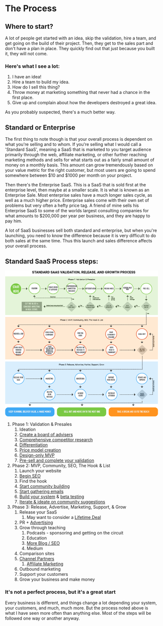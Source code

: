 # The Process

## Where to start?

A lot of people get started with an idea, skip the validation, hire a team, and get going on the build of their project. Then, they get to the sales part and don't have a plan in place. They quickly find out that just because you built it, they will not come. 

### Here's what I see a lot:

1. I have an idea!
2. Hire a team to build my idea.
3. How do I sell this thing?
4. Throw money at marketing something that never had a chance in the first place.
5. Give up and complain about how the developers destroyed a great idea.

As you probably suspected, there's a much better way. 

## Standard or Enterprise

The first thing to note though is that your overall process is dependent on what you're selling and to whom. If you're selling what I would call a 'Standard SaaS', meaning a SaaS that is marketed to you target audience primarily through the web, affiliate marketing, or other further reaching marketing methods and sells for what starts out as a fairly small amount of money on a monthly basis. This amount can grow tremendously based on your value metric for the right customer, but most users are going to spend somewhere between $10 and $1000 per month on your project.

Then there's the Enterprise SaaS. This is a SaaS that is sold first at the enterprise level, then maybe at a smaller scale. It is what is known as an Enterprise Sale. Most enterprise sales have a much longer sales cycle, as well as a much higher price. Enterprise sales come with their own set of problems but very often a hefty price tag. A friend of mine sells his Enterprise SaaS to some of the worlds largest consulting companies for what amounts to $200,000 per year per business, and they are happy to pay him. 

A lot of SaaS businesses sell both standard and enterprise, but when you're launching, you need to know the difference because it is very difficult to do both sales at the same time. Thus this launch and sales difference affects your overall process. 

## Standard SaaS Process steps:

![](../.gitbook/assets/saas-general-process-small1.png)

1. Phase 1: Validation & Presales
   1. Ideation
   2. [Create a board of advisers](validating-your-idea.md#step-2-reach-out-to-your-personal-network-of-people-and-find-a-group-of-advisers-who-work-in-this-industry-or-are-your-target-market-convince-them-to-be-on-your-board)
   3. [Comprehensive competitor research](validating-your-idea.md#step-3-make-a-list-of-competitors-and-sign-up-for-their-systems)
   4. [Differentiation](validating-your-idea.md#step-4-now-that-you-know-your-competitors-figure-out-how-youre-different)
   5. [Price model creation](../appraisement-pricing-your-saas/appraisement-saas-pricing.md)
   6. [Design-only MVP](../saas-build-process/your-saas-mvp-pre-development-build-checklist.md)
   7. [Pre-sell and complete your validation](validating-your-idea.md#step-7-get-your-advisory-group-into-a-room-physical-or-virtual-and-ask-them-all-if-your-solution-is-going-to-solve-their-problems-and-if-the-cost-is-worth-it-if-the-answer-is-yes-ask-them-to-buy-it-during-the-meeting)
2. Phase 2: MVP, Community, SEO, The Hook & List
   1. Launch your website
   2. [Begin SEO](../acquisition-gaining-saas-users/organic-search-marketing/)
   3. Find the hook
   4. [Start community building](../attrition-supporting-your-community-and-growing-your-business/saas-community-building.md)
   5. [Start gathering emails](../acquisition-gaining-saas-users/email-marketing.md)
   6. [Build your system](../saas-build-process/saas-build-process.md) & [beta testing](../saas-build-process/steps-to-developing-a-saas/beta-testing.md)
   7. [Iterate & ideate on community suggestions](../saas-build-process/things-to-know-and-expect/development-is-iterative.md)
3. Phase 3: Release, Advertise, Marketing, Support, & Grow
   1. Release your SaaS
      1. May want to consider a [Lifetime Deal](../acquisition-gaining-saas-users/lifetime-deals.md)
   2. PR + [Advertising](../acquisition-gaining-saas-users/pay-per-click-ppc.md)
   3. Grow through teaching
      1. Podcasts - sponsoring and getting on the circuit
      2. Education
      3. [More Blog / SEO](../acquisition-gaining-saas-users/organic-search-marketing/)
      4. Medium
   4. Comparison sites
   5. [Channel Partners](../acquisition-gaining-saas-users/affiliates-and-partnerships-for-saas-businesses.md)
      1. [Affiliate Marketing](../acquisition-gaining-saas-users/affiliates-and-partnerships-for-saas-businesses.md)
   6. Outbound marketing
   7. Support your customers
   8. Grow your business and make money

### It's not a perfect process, but it's a great start

Every business is different, and things change a lot depending your system, your customers, and much, much more. But the process noted above is what I have seen more often than anything else. Most of the steps will be followed one way or another anyway. 



